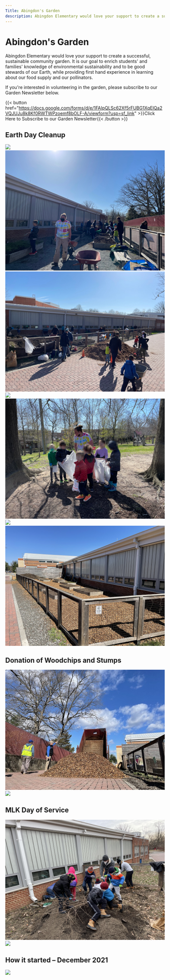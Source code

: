 ```yaml
---
Title: Abingdon's Garden
description: Abingdon Elementary would love your support to create a successful, sustainable community garden.
---
```


# Abingdon's Garden

Abingdon Elementary would love your support to create a successful, sustainable community garden.  It is our goal to enrich students' and families' knowledge of environmental sustainability and to be good stewards of our Earth, while providing first hand experience in learning about our food supply and our pollinators.

If you're interested in volunteering in the garden, please subscribe to our Garden Newsletter below.

{{< button href="https://docs.google.com/forms/d/e/1FAIpQLSc62Xf5rFUBG1XqElQa2VQJUJu8k8Kf0RWTWPzoemf8bOLF-A/viewform?usp=sf_link" >}}Click Here to Subscribe to our Garden Newsletter{{< /button >}}

## Earth Day Cleanup

![](images/040222_1.jpg)
![](images/040222_2.jpg)
![](images/040222_3.jpg)
![](images/040222_4.jpg)
![](images/040222_5.jpg)
![](images/040222_6.jpg)
![](images/040222_7.jpg)

## Donation of Woodchips and Stumps

![](images/040122_1.jpg)
![](images/040122_2.jpg)

## MLK Day of Service

![](images/IMG_1100.jpg)
![](images/IMG_1116.jpg)

## How it started – December 2021

![](images/IMG_6887.jpg)
